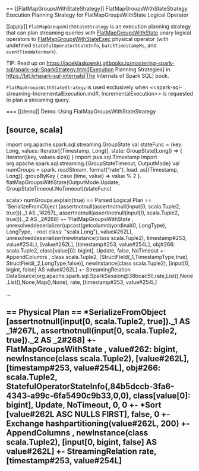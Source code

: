 == [[FlatMapGroupsWithStateStrategy]] FlatMapGroupsWithStateStrategy Execution Planning Strategy for FlatMapGroupsWithState Logical Operator

[[apply]]
`FlatMapGroupsWithStateStrategy` is an execution planning strategy that can plan streaming queries with [FlatMapGroupsWithState](logical-operators/FlatMapGroupsWithState.md) unary logical operators to [FlatMapGroupsWithStateExec](physical-operators/FlatMapGroupsWithStateExec.md) physical operator (with undefined `StatefulOperatorStateInfo`, `batchTimestampMs`, and `eventTimeWatermark`).

TIP: Read up on https://jaceklaskowski.gitbooks.io/mastering-spark-sql/spark-sql-SparkStrategy.html[Execution Planning Strategies] in https://bit.ly/spark-sql-internals[The Internals of Spark SQL] book.

`FlatMapGroupsWithStateStrategy` is used exclusively when <<spark-sql-streaming-IncrementalExecution.md#, IncrementalExecution>> is requested to plan a streaming query.

=== [[demo]] Demo: Using FlatMapGroupsWithStateStrategy

[source, scala]
----
import org.apache.spark.sql.streaming.GroupState
val stateFunc = (key: Long, values: Iterator[(Timestamp, Long)], state: GroupState[Long]) => {
  Iterator((key, values.size))
}
import java.sql.Timestamp
import org.apache.spark.sql.streaming.{GroupStateTimeout, OutputMode}
val numGroups = spark.
  readStream.
  format("rate").
  load.
  as[(Timestamp, Long)].
  groupByKey { case (time, value) => value % 2 }.
  flatMapGroupsWithState(OutputMode.Update, GroupStateTimeout.NoTimeout)(stateFunc)

scala> numGroups.explain(true)
== Parsed Logical Plan ==
'SerializeFromObject [assertnotnull(assertnotnull(input[0, scala.Tuple2, true]))._1 AS _1#267L, assertnotnull(assertnotnull(input[0, scala.Tuple2, true]))._2 AS _2#268]
+- 'FlatMapGroupsWithState <function3>, unresolveddeserializer(upcast(getcolumnbyordinal(0, LongType), LongType, - root class: "scala.Long"), value#262L), unresolveddeserializer(newInstance(class scala.Tuple2), timestamp#253, value#254L), [value#262L], [timestamp#253, value#254L], obj#266: scala.Tuple2, class[value[0]: bigint], Update, false, NoTimeout
   +- AppendColumns <function1>, class scala.Tuple2, [StructField(_1,TimestampType,true), StructField(_2,LongType,false)], newInstance(class scala.Tuple2), [input[0, bigint, false] AS value#262L]
      +- StreamingRelation DataSource(org.apache.spark.sql.SparkSession@38bcac50,rate,List(),None,List(),None,Map(),None), rate, [timestamp#253, value#254L]

...

== Physical Plan ==
*SerializeFromObject [assertnotnull(input[0, scala.Tuple2, true])._1 AS _1#267L, assertnotnull(input[0, scala.Tuple2, true])._2 AS _2#268]
+- FlatMapGroupsWithState <function3>, value#262: bigint, newInstance(class scala.Tuple2), [value#262L], [timestamp#253, value#254L], obj#266: scala.Tuple2, StatefulOperatorStateInfo(<unknown>,84b5dccb-3fa6-4343-a99c-6fa5490c9b33,0,0), class[value[0]: bigint], Update, NoTimeout, 0, 0
   +- *Sort [value#262L ASC NULLS FIRST], false, 0
      +- Exchange hashpartitioning(value#262L, 200)
         +- AppendColumns <function1>, newInstance(class scala.Tuple2), [input[0, bigint, false] AS value#262L]
            +- StreamingRelation rate, [timestamp#253, value#254L]
----
